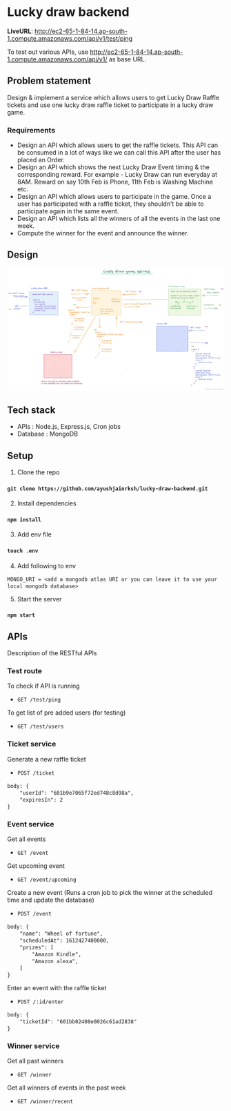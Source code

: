 # Lucky draw backend

**LiveURL**: http://ec2-65-1-84-14.ap-south-1.compute.amazonaws.com/api/v1/test/ping

To test out various APIs, use http://ec2-65-1-84-14.ap-south-1.compute.amazonaws.com/api/v1/ as base URL.

## Problem statement

Design & implement a service which allows users to get Lucky Draw Raffle tickets and use one lucky draw raffle ticket to participate in a lucky draw game.

### Requirements

- Design an API which allows users to get the raffle tickets. This API can be consumed in a lot of ways like we can call this API after the user has placed an Order.
- Design an API which shows the next Lucky Draw Event timing & the corresponding reward. For example - Lucky Draw can run everyday at 8AM. Reward on say 10th Feb is Phone, 11th Feb is Washing Machine etc.
- Design an API which allows users to participate in the game. Once a user has participated with a raffle ticket, they shouldn’t be able to participate again in the same event.
- Design an API which lists all the winners of all the events in the last one week.
- Compute the winner for the event and announce the winner.

## Design

![Lucky draw design](/static/luckydraw-design.png)

## Tech stack

- APIs : Node.js, Express.js, Cron jobs
- Database : MongoDB

## Setup

1. Clone the repo

#### `git clone https://github.com/ayushjainrksh/lucky-draw-backend.git`

2. Install dependencies

#### `npm install`

3. Add env file

#### `touch .env`

4. Add following to env

```
MONGO_URI = <add a mongodb atlas URI or you can leave it to use your local mongodb database>
```

5. Start the server

#### `npm start`

## APIs
Description of the RESTful APIs

### Test route

To check if API is running

- `GET /test/ping`

To get list of pre added users (for testing)

- `GET /test/users`

### Ticket service

Generate a new raffle ticket

- `POST /ticket`
```
body: {
    "userId": "601b9e7065f72ed748c8d98a",
    "expiresIn": 2
}
```

### Event service

Get all events
- `GET /event`

Get upcoming event
- `GET /event/upcoming`

Create a new event (Runs a cron job to pick the winner at the scheduled time and update the database)
- `POST /event`
```
body: {
    "name": "Wheel of fortune",
    "scheduledAt": 1612427400000,
    "prizes": [
        "Amazon Kindle",
        "Amazon alexa",
    ]
}
```

Enter an event with the raffle ticket
- `POST /:id/enter`
```
body: {
    "ticketId": "601bb02408e0026c61ad2838"
}
```

### Winner service

Get all past winners
- `GET /winner`

Get all winners of events in the past week
- `GET /winner/recent`
